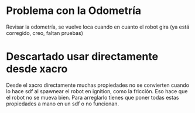# Problema con la Odometría

Revisar la odometría, se vuelve loca cuando en cuanto el robot gira (ya está corregido, creo, faltan pruebas)

# Descartado usar directamente desde xacro

Desde el xacro directamente muchas propiedades no se convierten cuando lo hace sdf al spawnear el robot en ignition, como la fricción. Eso hace que el robot no se mueva bien. Para arreglarlo tienes que poner todas estas propiedades a mano en un sdf o no funcionan.

